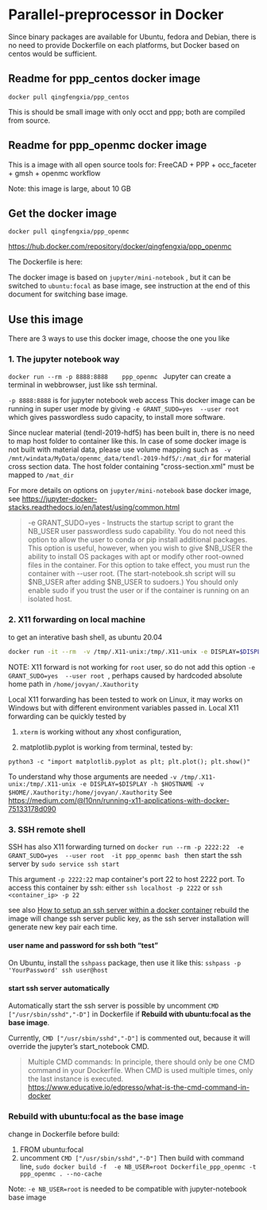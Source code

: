 # Parallel-preprocessor in Docker

Since binary packages are available for Ubuntu, fedora and Debian, there is no need to provide Dockerfile on each platforms, but Docker based on centos would be sufficient. 

## Readme for ppp_centos docker image

`docker pull qingfengxia/ppp_centos`

This is should be small image with only occt  and ppp; both are compiled from source.


## Readme for ppp_openmc docker image

This is a image with all open source tools for: FreeCAD + PPP + occ_faceter + gmsh + openmc  workflow

Note: this image is large, about 10 GB

## Get the docker image

`docker pull qingfengxia/ppp_openmc`

https://hub.docker.com/repository/docker/qingfengxia/ppp_openmc

The Dockerfile is here: 

The docker image is based on `jupyter/mini-notebook` , but it can be switched to `ubuntu:focal` as base image, see instruction at the end of this document for switching base image.

## Use this image 

There are 3 ways to use this docker image, choose the one you like

### 1. The jupyter notebook way

`docker run --rm -p 8888:8888    ppp_openmc `
Jupyter can create a terminal in webbrowser, just like ssh terminal. 

`-p 8888:8888`  is for jupyter notebook web access
This docker image can be running in super user mode by giving `-e GRANT_SUDO=yes  --user root` which gives passwordless sudo capacity, to install more software.

Since nuclear material (tendl-2019-hdf5) has been built in, there is no need to map host folder to container like this. In case of some docker image is not built with material data, please use volume mapping such as ` -v /mnt/windata/MyData/openmc_data/tendl-2019-hdf5/:/mat_dir` for material cross section data. The host folder containing "cross-section.xml"  must be mapped to `/mat_dir`

For more details on options on `jupyter/mini-notebook` base docker image, see
https://jupyter-docker-stacks.readthedocs.io/en/latest/using/common.html

> -e GRANT_SUDO=yes - Instructs the startup script to grant the NB_USER user passwordless sudo capability. You do not need this option to allow the user to conda or pip install additional packages. This option is useful, however, when you wish to give $NB_USER the ability to install OS packages with apt or modify other root-owned files in the container. For this option to take effect, you must run the container with --user root. (The start-notebook.sh script will su $NB_USER after adding $NB_USER to sudoers.) You should only enable sudo if you trust the user or if the container is running on an isolated host.

### 2. X11 forwarding on local machine

to get an interative bash shell, as ubuntu 20.04

```sh
docker run -it --rm  -v /tmp/.X11-unix:/tmp/.X11-unix -e DISPLAY=$DISPLAY -h $HOSTNAME -v $HOME/.Xauthority:/home/jovyan/.Xauthority -v $PWD/:/workspace/  ppp_openmc  bash
```

NOTE:  X11 forward is not working for `root` user, so do not add this option `-e GRANT_SUDO=yes  --user root `, perhaps caused by hardcoded absolute home path in `/home/jovyan/.Xauthority` 

Local X11 forwarding has been tested to work on Linux, it may works on Windows but with different environment variables passed in.
Local X11 forwarding can be quickly tested by
1) `xterm` is working without any xhost configuration, 

2) matplotlib.pyplot is working from terminal, tested by:  

`python3 -c "import matplotlib.pyplot as plt; plt.plot(); plt.show()" `

To understand why those arguments are needed
`-v /tmp/.X11-unix:/tmp/.X11-unix -e DISPLAY=$DISPLAY -h $HOSTNAME -v $HOME/.Xauthority:/home/jovyan/.Xauthority`
See  https://medium.com/@l10nn/running-x11-applications-with-docker-75133178d090

### 3. SSH remote shell 
SSH has also X11 forwarding turned on
`docker run --rm -p 2222:22  -e GRANT_SUDO=yes  --user root  -it ppp_openmc bash ` then start the ssh server by `sudo service ssh start `

This argument `-p 2222:22` map container's port 22 to host 2222 port. 
To access this container by ssh: 
either `ssh localhost -p 2222` or  `ssh <container_ip> -p 22`

see also [How to setup an ssh server within a docker container](https://phoenixnap.com/kb/how-to-ssh-into-docker-container)
rebuild the image will change ssh server public key, as the ssh server installation  will generate new key pair each time.

#### user name and password for ssh both “test”

On Ubuntu, install the `sshpass` package, then use it like this:  `sshpass -p 'YourPassword' ssh user@host` 

#### start ssh server automatically

Automatically start the ssh server is possible by uncomment `CMD ["/usr/sbin/sshd","-D"]`  in Dockerfile if **Rebuild with ubuntu:focal as the base image**. 

Currently, `CMD ["/usr/sbin/sshd","-D"]`  is commented out, because it will override the jupyter’s start_notebook CMD. 

> Multiple CMD commands:  In principle, there should only be one CMD command in your Dockerfile. When CMD is used multiple times, only the last instance is executed.
   https://www.educative.io/edpresso/what-is-the-cmd-command-in-docker


### Rebuild with ubuntu:focal as the base image
change in Dockerfile before build:  
   1) FROM   ubuntu:focal        
   2) uncomment  `CMD ["/usr/sbin/sshd","-D"]`
Then build with command line, 
`sudo docker build -f  -e NB_USER=root Dockerfile_ppp_openmc -t  ppp_openmc . --no-cache`

Note: `-e NB_USER=root` is needed to be compatible with jupyter-notebook base image



